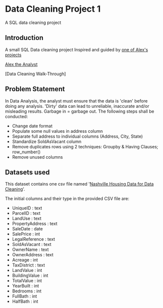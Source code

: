 # Data Cleaning Project 1
A SQL data cleaning project

## Introduction
A small SQL Data cleaning project 
Inspired and guided by [one of Alex's projects](https://github.com/AlexTheAnalyst/PortfolioProjects)

[Alex the Analyst](https://www.youtube.com/watch?v=8rO7ztF4NtU&t=677s)

[Data Cleaning Walk-Through]

## Problem Statement

In Data Analysis, the analyst must ensure that the data is 'clean' before doing any analysis.  'Dirty' data can lead to unreliable, inaccurate and/or misleading results.  Garbage in = garbage out. The following steps shall be conducted:

- Change date format
- Populate some null values in address column
- Separate full address to individual columns (Address, City, State)
- Standardize SoldAsVacant column
- Remove duplicates rows using 2 techniques: Groupby & Having Clauses; row_number()
- Remove unused columns

## Datasets used
This dataset contains one csv file named '[Nashville Housing Data for Data Cleaning](https://github.com/AlexTheAnalyst/PortfolioProjects/blob/main/Nashville%20Housing%20Data%20for%20Data%20Cleaning.xlsx)'.

The initial columns and their type in the provided CSV file are:
- UniqueID : text
- ParcelID : text
-	LandUse	: text
-	PropertyAddress	: text
-	SaleDate	: date
-	SalePrice	: int
-	LegalReference	: text
-	SoldAsVacant	: text
-	OwnerName	: text
-	OwnerAddress	: text
-	Acreage	: int
-	TaxDistrict	: text
-	LandValue	: int
-	BuildingValue	: int
-	TotalValue	: int
-	YearBuilt	: int
-	Bedrooms	: int
-	FullBath	: int
-	HalfBath  : int
